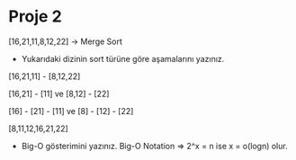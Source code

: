 
# Proje 2 

[16,21,11,8,12,22] -> Merge Sort

* Yukarıdaki dizinin sort türüne göre aşamalarını yazınız.
   
[16,21,11] - [8,12,22]

[16,21] - [11] ve [8,12] - [22]

[16] - [21] - [11] ve [8] - [12] - [22]

[8,11,12,16,21,22]

* Big-O gösterimini yazınız.
Big-O Notation => 2^x = n ise x = o(logn) olur.
